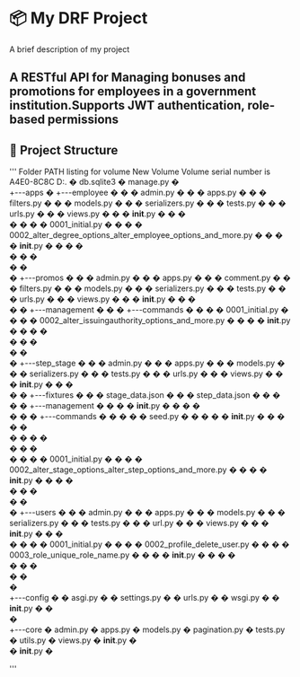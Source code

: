 # 📦 My DRF Project

A brief description of my project


 A RESTful API for  Managing bonuses and promotions for employees in a government institution.Supports JWT authentication, role-based permissions
---

## 📁 Project Structure
'''
Folder PATH listing for volume New Volume
Volume serial number is A4E0-8C8C
D:.
�   db.sqlite3
�   manage.py
�   
+---apps
�   +---employee
�   �   �   admin.py
�   �   �   apps.py
�   �   �   filters.py
�   �   �   models.py
�   �   �   serializers.py
�   �   �   tests.py
�   �   �   urls.py
�   �   �   views.py
�   �   �   __init__.py
�   �   �   
�   �   �   �   0001_initial.py
�   �   �   �   0002_alter_degree_options_alter_employee_options_and_more.py
�   �   �   �   __init__.py
�   �   �   �   
�   �   �           
�   �           
�   +---promos
�   �   �   admin.py
�   �   �   apps.py
�   �   �   comment.py
�   �   �   filters.py
�   �   �   models.py
�   �   �   serializers.py
�   �   �   tests.py
�   �   �   urls.py
�   �   �   views.py
�   �   �   __init__.py
�   �   �   
�   �   +---management
�   �   �   +---commands
�   �   �   �   0001_initial.py
�   �   �   �   0002_alter_issuingauthority_options_and_more.py
�   �   �   �   __init__.py
�   �   �   �   
�   �   �           
�   �           
�   +---step_stage
�   �   �   admin.py
�   �   �   apps.py
�   �   �   models.py
�   �   �   serializers.py
�   �   �   tests.py
�   �   �   urls.py
�   �   �   views.py
�   �   �   __init__.py
�   �   �   
�   �   +---fixtures
�   �   �       stage_data.json
�   �   �       step_data.json
�   �   �       
�   �   +---management
�   �   �   �   __init__.py
�   �   �   �   
�   �   �   +---commands
�   �   �   �   �   seed.py
�   �   �   �   �   __init__.py
�   �   �   �   �   
�   �   �   �           
�   �   �           
�   �   �   �   0001_initial.py
�   �   �   �   0002_alter_stage_options_alter_step_options_and_more.py
�   �   �   �   __init__.py
�   �   �   �   
�   �   �           
�   �           
�   +---users
�   �   �   admin.py
�   �   �   apps.py
�   �   �   models.py
�   �   �   serializers.py
�   �   �   tests.py
�   �   �   url.py
�   �   �   views.py
�   �   �   __init__.py
�   �   �   
�   �   �   �   0001_initial.py
�   �   �   �   0002_profile_delete_user.py
�   �   �   �   0003_role_unique_role_name.py
�   �   �   �   __init__.py
�   �   �   �   
�   �   �           
�   �           
�           
+---config
�   �   asgi.py
�   �   settings.py
�   �   urls.py
�   �   wsgi.py
�   �   __init__.py
�   �   
�           
+---core
    �   admin.py
    �   apps.py
    �   models.py
    �   pagination.py
    �   tests.py
    �   utils.py
    �   views.py
    �   __init__.py
    �   
    �       __init__.py
    �       
            

'''



